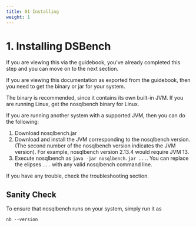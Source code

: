 ```yaml
---
title: 01 Installing
weight: 1
---
```


# 1. Installing DSBench

If you are viewing this via the guidebook, you've already completed this step and you can move on to the next section.

If you are viewing this documentation as exported from the guidebook, then you need to get the binary or jar for your system.

The binary is recommended, since it contains its own built-in JVM. If you are running Linux, get the nosqlbench binary for Linux.

If you are running another system with a supported JVM, then you can do the following:

1. Download nosqlbench.jar
2. Download and install the JVM corresponding to the nosqlbench version. (The second number of the nosqlbench version indicates the JVM version). For example, nosqlbench version 2.13.4 would require JVM 13.
3. Execute nosqlbench as `java -jar nosqlbench.jar ...`. You can replace the elipses `...` with any valid nosqlbench command line.

If you have any trouble, check the troubleshooting section.


## Sanity Check

To ensure that nosqlbench runs on your system, simply run it as

    nb --version


